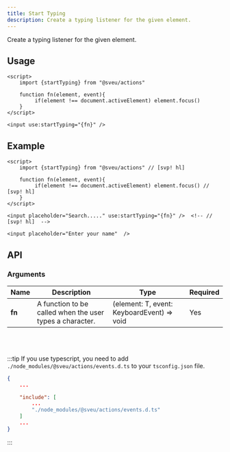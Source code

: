 ```yaml
---
title: Start Typing
description: Create a typing listener for the given element.
---
```


<script>
    import Meta from "$components/meta.svelte"
</script>

<Meta />

Create a typing listener for the given element.

## Usage

```svelte
<script>
    import {startTyping} from "@sveu/actions"

    function fn(element, event){
         if(element !== document.activeElement) element.focus()
    }
</script>

<input use:startTyping="{fn}" />
```

## Example

```svelte live ln
<script>
    import {startTyping} from "@sveu/actions" // [svp! hl]

    function fn(element, event){
         if(element !== document.activeElement) element.focus() // [svp! hl]
    }
</script>

<input placeholder="Search....." use:startTyping="{fn}" />  <!-- // [svp! hl]  -->

<input placeholder="Enter your name"  />
```

## API

### Arguments

| Name    | Description                                  | Type                  | Required |
| --------| -------------------------------------------- | --------------------- | -------- |
| **fn**  | A function to be called when the user types a character. | (element: T, event: KeyboardEvent) => void | Yes |

<br/>
<br/>

:::tip
If you use typescript, you need to add `./node_modules/@sveu/actions/events.d.ts` to your `tsconfig.json` file.

```json
{
    ...

    "include": [
        ...
        "./node_modules/@sveu/actions/events.d.ts"
    ]
    ...
}
```

:::
